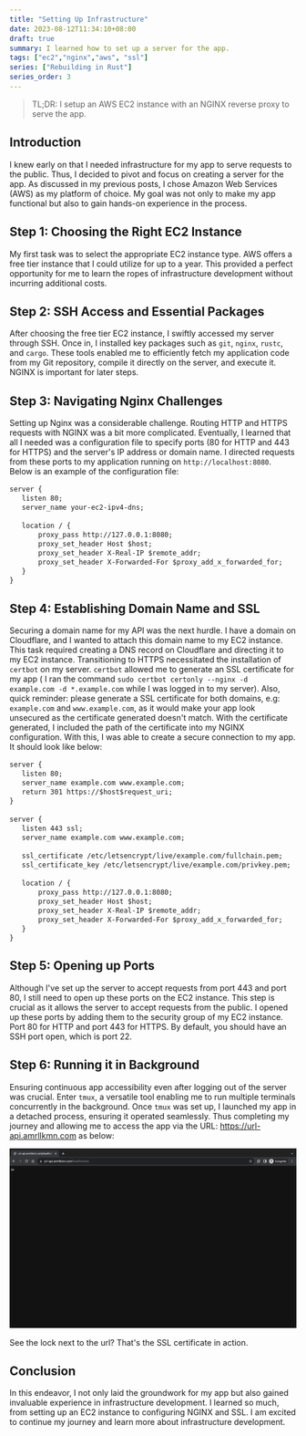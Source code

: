 ```yaml
---
title: "Setting Up Infrastructure"
date: 2023-08-12T11:34:10+08:00
draft: true
summary: I learned how to set up a server for the app.
tags: ["ec2","nginx","aws", "ssl"]
series: ["Rebuilding in Rust"]
series_order: 3
---
```


> TL;DR: I setup an AWS EC2 instance with an NGINX reverse proxy to serve the app.


## Introduction
 I knew early on that I needed infrastructure for my app to serve requests to the public. Thus, I decided to pivot and focus on creating a server for the app. As discussed in my previous posts, I chose Amazon Web Services (AWS) as my platform of choice. My goal was not only to make my app functional but also to gain hands-on experience in the process.
 
## Step 1: Choosing the Right EC2 Instance
 My first task was to select the appropriate EC2 instance type. AWS offers a free tier instance that I could utilize for up to a year. This provided a perfect opportunity for me to learn the ropes of infrastructure development without incurring additional costs.

## Step 2: SSH Access and Essential Packages
 After choosing the free tier EC2 instance, I swiftly accessed my server through SSH. Once in, I installed key packages such as `git`, `nginx`, `rustc`, and `cargo`. These tools enabled me to efficiently fetch my application code from my Git repository, compile it directly on the server, and execute it. NGINX is important for later steps.

## Step 3: Navigating Nginx Challenges
 Setting up Nginx was a considerable challenge. Routing HTTP and HTTPS requests with NGINX was a bit more complicated. Eventually, I learned that all I needed was a configuration file to specify ports (80 for HTTP and 443 for HTTPS) and the server's IP address or domain name. I directed requests from these ports to my application running on `http://localhost:8080`. Below is an example of the configuration file:

 ```nginx
 server {
    listen 80;
    server_name your-ec2-ipv4-dns;

    location / {
        proxy_pass http://127.0.0.1:8080;
        proxy_set_header Host $host;
        proxy_set_header X-Real-IP $remote_addr;
        proxy_set_header X-Forwarded-For $proxy_add_x_forwarded_for;
    }
}
```

## Step 4: Establishing Domain Name and SSL
 Securing a domain name for my API was the next hurdle. I have a domain on Cloudflare, and I wanted to attach this domain name to my EC2 instance. This task required creating a DNS record on Cloudflare and directing it to my EC2 instance. Transitioning to HTTPS necessitated the installation of `certbot` on my server. `certbot` allowed me to generate an SSL certificate for my app ( I ran the command `sudo certbot certonly --nginx -d example.com -d *.example.com` while I was logged in to my server). Also, quick reminder: please generate a SSL certificate for both domains, e.g: `example.com` and `www.example.com`, as it would make your app look unsecured as the certificate generated doesn't match. With the certificate generated, I included the path of the certificate into my NGINX configuration. With this, I was able to create a secure connection to my app. It should look like below:

 ```nginx
 server {
    listen 80;
    server_name example.com www.example.com;
    return 301 https://$host$request_uri;
}

server {
    listen 443 ssl;
    server_name example.com www.example.com;

    ssl_certificate /etc/letsencrypt/live/example.com/fullchain.pem;
    ssl_certificate_key /etc/letsencrypt/live/example.com/privkey.pem;

    location / {
        proxy_pass http://127.0.0.1:8080;
        proxy_set_header Host $host;
        proxy_set_header X-Real-IP $remote_addr;
        proxy_set_header X-Forwarded-For $proxy_add_x_forwarded_for;
    }
}

 ```

## Step 5: Opening up Ports
Although I've set up the server to accept requests from port 443 and port 80, I still need to open up these ports on the EC2 instance. This step is crucial as it allows the server to accept requests from the public. I opened up these ports by adding them to the security group of my EC2 instance. Port 80 for HTTP and port 443 for HTTPS. By default, you should have an SSH port open, which is port 22.


## Step 6: Running it in Background 
Ensuring continuous app accessibility even after logging out of the server was crucial. Enter `tmux`, a versatile tool enabling me to run multiple terminals concurrently in the background. Once `tmux` was set up, I launched my app in a detached process, ensuring it operated seamlessly. Thus completing my journey and allowing me to access the app via the URL: https://url-api.amrllkmn.com as below:

![Making a request to the public API](secure-https-request.png)

See the lock next to the url? That's the SSL certificate in action.

## Conclusion
In this endeavor, I not only laid the groundwork for my app but also gained invaluable experience in infrastructure development. I learned so much, from setting up an EC2 instance to configuring NGINX and SSL. I am excited to continue my journey and learn more about infrastructure development.